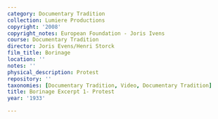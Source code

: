 ```yaml
---
category: Documentary Tradition
collection: Lumiere Productions
copyright: '2008'
copyright_notes: European Foundation - Joris Ivens
course: Documentary Tradition
director: Joris Evens/Henri Storck
film_title: Borinage
location: ''
notes: ''
physical_description: Protest
repository: ''
taxonomies: [Documentary Tradition, Video, Documentary Tradition]
title: Borinage Excerpt 1- Protest
year: '1933'

---
```

